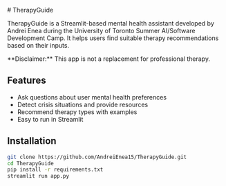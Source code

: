\# TherapyGuide



TherapyGuide is a Streamlit-based mental health assistant developed by Andrei Enea during the University of Toronto Summer AI/Software Development Camp. It helps users find suitable therapy recommendations based on their inputs.



\*\*Disclaimer:\*\* This app is not a replacement for professional therapy.



## Features
- Ask questions about user mental health preferences
- Detect crisis situations and provide resources
- Recommend therapy types with examples
- Easy to run in Streamlit

## Installation
```bash
git clone https://github.com/AndreiEnea15/TherapyGuide.git
cd TherapyGuide
pip install -r requirements.txt
streamlit run app.py



